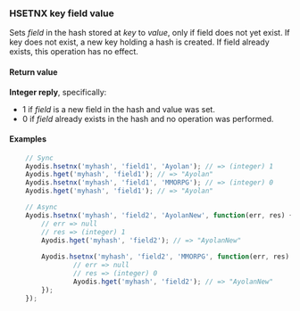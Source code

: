 ### HSETNX key field value

Sets *field* in the hash stored at *key* to *value*, only if field
does not yet exist. If key does not exist, a new key holding
a hash is created. If field already exists, this operation
has no effect.

#### Return value

**Integer reply**, specifically:

- 1 if *field* is a new field in the hash and value was set.
- 0 if *field* already exists in the hash and no operation was performed.


#### Examples
```javascript
    // Sync
    Ayodis.hsetnx('myhash', 'field1', 'Ayolan'); // => (integer) 1
    Ayodis.hget('myhash', 'field1'); // => "Ayolan"
    Ayodis.hsetnx('myhash', 'field1', 'MMORPG'); // => (integer) 0
    Ayodis.hget('myhash', 'field1'); // => "Ayolan"

    // Async
    Ayodis.hsetnx('myhash', 'field2', 'AyolanNew', function(err, res) {
        // err => null
        // res => (integer) 1
        Ayodis.hget('myhash', 'field2'); // => "AyolanNew"
        
        Ayodis.hsetnx('myhash', 'field2', 'MMORPG', function(err, res) {
                // err => null
                // res => (integer) 0
                Ayodis.hget('myhash', 'field2'); // => "AyolanNew"
        });
    });
```
